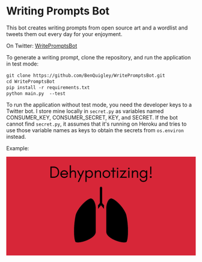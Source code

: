 # Writing Prompts Bot

This bot creates writing prompts from open source art and a wordlist and
tweets them out every day for your enjoyment.

On Twitter: [WritePromptsBot](https://twitter.com/WritePromptsBot)

To generate a writing prompt, clone the repository, and run the application in
test mode:

    git clone https://github.com/BenQuigley/WritePromptsBot.git
    cd WritePromptsBot
    pip install -r requirements.txt
    python main.py  --test

To run the application without test mode, you need the developer keys to a
Twitter bot. I store mine locally in `secret.py` as variables named
CONSUMER_KEY, CONSUMER_SECRET, KEY, and SECRET. If the bot cannot find
`secret.py`, it assumes that it's running on Heroku and tries to use those
variable names as keys to obtain the secrets from `os.environ` instead.

Example:

![](example.png "Example")

